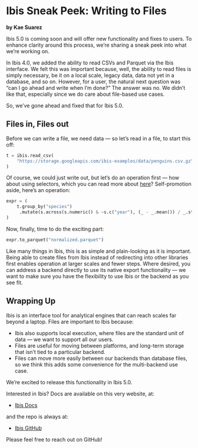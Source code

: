 # Ibis Sneak Peek: Writing to Files

**by Kae Suarez**

Ibis 5.0 is coming soon and will offer new functionality and fixes to users. To enhance clarity around this process, we’re sharing a sneak peek into what we’re working on.

In Ibis 4.0, we added the ability to read CSVs and Parquet via the Ibis interface. We felt this was important because, well, the ability to read files is simply necessary, be it on a local scale, legacy data, data not yet in a database, and so on. However, for a user, the natural next question was “can I go ahead and write when I’m done?” The answer was no. We didn’t like that, especially since we do care about file-based use cases.

So, we’ve gone ahead and fixed that for Ibis 5.0.

## Files in, Files out

Before we can write a file, we need data — so let’s read in a file, to start this off:

```python
t = ibis.read_csv(
    "https://storage.googleapis.com/ibis-examples/data/penguins.csv.gz"
)
```

Of course, we could just write out, but let’s do an operation first — how about using selectors, which you can read more about [here](https://ibis-project.org/blog/selectors/)? Self-promotion aside, here’s an operation:

```python
expr = (
    t.group_by("species")
     .mutate(s.across(s.numeric() & ~s.c("year"), (_ - _.mean()) / _.std()))
)
```

Now, finally, time to do the exciting part:

```python
expr.to_parquet("normalized.parquet")
```

Like many things in Ibis, this is as simple and plain-looking as it is important. Being able to create files from Ibis instead of redirecting into other libraries first enables operation at larger scales and fewer steps. Where desired, you can address a backend directly to use its native export functionality — we want to make sure you have the flexibility to use Ibis or the backend as you see fit.

## Wrapping Up

Ibis is an interface tool for analytical engines that can reach scales far beyond a laptop. Files are important to Ibis because:

- Ibis also supports local execution, where files are the standard unit of data — we want to support all our users.
- Files are useful for moving between platforms, and long-term storage that isn’t tied to a particular backend.
- Files can move more easily between our backends than database files, so we think this adds some convenience for the multi-backend use case.

We’re excited to release this functionality in Ibis 5.0.

Interested in Ibis? Docs are available on this very website, at:

- [Ibis Docs](https://ibis-project.org/)

and the repo is always at:

- [Ibis GitHub](https://github.com/ibis-project/ibis)

Please feel free to reach out on GitHub!
